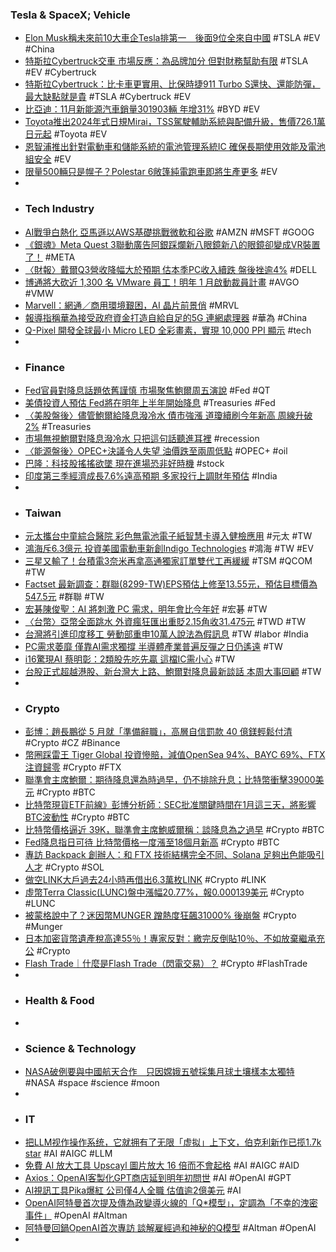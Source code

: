 ### Tesla & SpaceX; Vehicle
- [Elon Musk稱未來前10大車企Tesla排第一　後面9位全來自中國](https://www.hk01.com/即時國際/967419/elon-musk稱未來前10大車企tesla排第一-後面9位全來自中國) #TSLA #EV #China
- [特斯拉Cybertruck交車 市場反應：為品牌加分 但對財務幫助有限](https://m.cnyes.com/news/id/5397752) #TSLA #EV #Cybertruck
- [特斯拉Cybertruck：比卡車更實用、比保時捷911 Turbo S還快、還能防彈，最大缺點就是貴](https://www.techbang.com/posts/111510-tesla-cybertruck-is-officially-delivered-and-some-of-the) #TSLA #Cybertruck #EV
- [比亞迪：11月新能源汽車銷量301903輛 年增31%](https://news.cnyes.com/news/id/5397651) #BYD #EV
- [Toyota推出2024年式日規Mirai，TSS駕駛輔助系統與配備升級，售價726.1萬日元起](https://news.u-car.com.tw/article/76866) #Toyota #EV
- [恩智浦推出針對電動車和儲能系統的電池管理系統IC 確保長期使用效能及電池組安全](https://nb.aotter.net/post/65698d97eca8793eed425020) #EV
- [限量500輛只是幌子？Polestar 6敞篷純電跑車即將生產更多](https://www.techbang.com/posts/111102-limited-to-500-units-its-just-a-faade-that-more-will-be) #EV
-
- ### Tech Industry
- [AI戰爭白熱化 亞馬遜以AWS基礎挑戰微軟和谷歌](https://m.cnyes.com/news/id/5397604) #AMZN #MSFT #GOOG
- [《銀魂》Meta Quest 3聯動廣告阿銀踩爛新八眼鏡新八的眼鏡卻變成VR裝置了！](https://www.toy-people.com/?p=85478) #META
- [〈財報〉戴爾Q3營收降幅大於預期 估本季PC收入續跌 盤後挫逾4%](https://m.cnyes.com/news/id/5396468) #DELL
- [博通將大砍近 1,300 名 VMware 員工！明年 1 月啟動裁員計畫](https://technews.tw/2023/12/01/broadcom-buy-vmware-and-cut-jobs/) #AVGO #VMW
- [Marvell：網通／商用環境艱困，AI 晶片前景俏](https://finance.technews.tw/2023/12/01/marvell-ai-chips-expected-to-continue-growing/) #MRVL
- [報導指稱華為接受政府資金打造自給自足的5G 連網處理器](https://m.eprice.com.tw/mobile/talk/4546/5804971/1) #華為 #China
- [Q-Pixel 開發全球最小 Micro LED 全彩畫素，實現 10,000 PPI 顯示](https://technews.tw/2023/12/01/q-pixel-10000-ppi-microled-displays/) #tech
-
- ### Finance
- [Fed官員對降息話題依舊謹慎 市場聚焦鮑爾周五演說](https://news.cnyes.com/news/id/5396489) #Fed #QT
- [美債投資人預估 Fed將在明年上半年開始降息](https://m.cnyes.com/news/id/5397635) #Treasuries #Fed
- [〈美股盤後〉儘管鮑爾給降息潑冷水 債市強漲 道瓊續刷今年新高 周線升破2%](https://news.cnyes.com/news/id/5397750) #Treasuries
- [市場無視鮑爾對降息潑冷水 只把這句話聽進耳裡](https://news.cnyes.com/news/id/5397744) #recession
- [〈能源盤後〉OPEC+決議令人失望 油價跌至兩周低點](https://news.cnyes.com/news/id/5397663) #OPEC+ #oil
- [巴隆：科技股搖搖欲墜 現在進場恐非好時機](https://news.cnyes.com/news/id/5397757) #stock
- [印度第三季經濟成長7.6%遠高預期 多家投行上調財年預估](https://m.cnyes.com/news/id/5397264) #India
-
- ### Taiwan
- [元太攜台中童綜合醫院 彩色無電池電子紙智慧卡導入健檢應用](https://news.cnyes.com/news/id/5397609) #元太 #TW
- [鴻海斥6.3億元 投資美國電動車新創Indigo Technologies](https://m.cnyes.com/news/id/5397528) #鴻海 #TW #EV
- [三星又輸了！台積電3奈米再拿高通獨家訂單雙代工再緩緩](https://www.ctee.com.tw/news/20231201701091-430501) #TSM #QCOM #TW
- [Factset 最新調查：群聯(8299-TW)EPS預估上修至13.55元，預估目標價為547.5元](https://m.cnyes.com/news/id/5397841) #群聯 #TW
- [宏碁陳俊聖：AI 將刺激 PC 需求，明年會比今年好](https://technews.tw/2023/12/01/ai-pc-acer/) #宏碁 #TW
- [〈台幣〉亞幣全面跳水 外資瘋狂匯出重貶2.15角收31.475元](https://m.cnyes.com/news/id/5397476) #TWD #TW
- [台灣將引進印度移工 勞動部重申10萬人說法為假訊息](https://news.pts.org.tw/article/669380) #TW #labor #India
- [PC需求萎靡 僅靠AI需求獨撐 半導體產業普遍反彈之日仍遙遠](https://news.cnyes.com/news/id/5397758) #TW
- [i16驚現AI 蔡明彰：2類股先吃先贏 這檔IC需小心](https://www.ctee.com.tw/news/20231201701318-430201) #TW
- [台股正式超越港股、新台灣大上路、鮑爾對降息最新談話 本周大事回顧](https://m.cnyes.com/news/id/5397699) #TW
-
- ### Crypto
- [彭博：趙長鵬從 5 月就「準備辭職」，高層自信罰款 40 億鎂輕鬆付清](https://www.blocktempo.com/bloomberg-cz-has-repeatedly-disclosed-internally-since-may-he-preparing-to-resign/) #Crypto #CZ #Binance
- [幣圈踩雷王 Tiger Global 投資慘賠，減值OpenSea 94%、BAYC 69%、FTX注資歸零](https://www.blocktempo.com/tiger-globals-12-7-billion-venture-fund-has-18-loss-after-markdowns/) #Crypto #FTX
- [聯準會主席鮑爾：期待降息還為時過早，仍不排除升息；比特幣衝擊39000美元](https://www.blocktempo.com/fed-chair-powell-calls-cutting-rates-premature-and-more-hikes-could-happen/) #Crypto #BTC
- [比特幣現貨ETF前線》彭博分析師：SEC批准關鍵時間在1月這三天，將影響BTC波動性](https://www.blocktempo.com/bitcoin-spot-etf-may-pass-in-january-next-year/) #Crypto #BTC
- [比特幣價格逼近 39K，聯準會主席鮑威爾稱：談降息為之過早](https://abmedia.io/fed-chair-powell-cutting-rates-premature) #Crypto #BTC
- [Fed降息指日可待 比特幣價格一度漲至18個月新高](https://news.cnyes.com/news/id/5397602) #Crypto #BTC
- [專訪 Backpack 創辦人：和 FTX 技術結構完全不同、Solana 足夠出色能吸引人才](https://www.blocktempo.com/exclusive-interview-with-the-founder-of-backpack/) #Crypto #SOL
- [做空LINK大戶過去24小時再借出6.3萬枚LINK](https://m.cnyes.com/news/id/5397830) #Crypto #LINK
- [虛幣Terra Classic(LUNC)盤中漲幅20.77%，報0.000139美元](https://m.cnyes.com/news/id/5397831) #Crypto #LUNC
- [被蒙格說中了？迷因幣MUNGER 蹭熱度狂飆31000% 後崩盤](https://blockcast.it/2023/12/01/munger-coin-soars-then-crashes-after-billionaire-charlie-mungers-death/) #Crypto #Munger
- [日本加密貨幣遺產稅高達55％！專家反對：繳完反倒貼10％、不如放棄繼承充公](https://www.blocktempo.com/japans-cryptocurrency-inheritance-tax-is-too-high/) #Crypto
- [Flash Trade｜什麼是Flash Trade（閃電交易）？](https://m.cnyes.com/news/id/5397811) #Crypto #FlashTrade
-
- ### Health & Food
-
- ### Science & Technology
- [NASA破例要與中國航天合作　只因嫦娥五號採集月球土壤樣本太獨特](https://www.hk01.com/即時中國/967343/nasa破例要與中國航天合作-只因嫦娥五號採集月球土壤樣本太獨特) #NASA #space #science #moon
-
- ### IT
- [把LLM视作操作系统，它就拥有了无限「虚拟」上下文，伯克利新作已揽1.7k star](https://www.jiqizhixin.com/articles/2023-10-18-4) #AI #AIGC #LLM
- [免費 AI 放大工具 Upscayl 圖片放大 16 倍而不會起格](https://www.newmobilelife.com/2023/12/02/免費-ai-放大工具-upscayl/) #AI #AIGC #AID
- [Axios：OpenAI客製化GPT商店延到明年初問世](https://news.cnyes.com/news/id/5397759) #AI #OpenAI #GPT
- [AI視訊工具Pika爆紅 公司僅4人全職 估值逾2億美元](https://news.cnyes.com/news/id/5397070) #AI
- [OpenAI阿特曼首次提及傳為政變導火線的「Q*模型」，定調為「不幸的洩密事件」](https://www.techbang.com/posts/111504-altman-first-mentioned-how-he-felt-when-he-was-left-off-and) #OpenAI #Altman
- [阿特曼回鍋OpenAI首次專訪 談解雇經過和神秘的Q模型](https://m.cnyes.com/news/id/5397746) #Altman #OpenAI
-